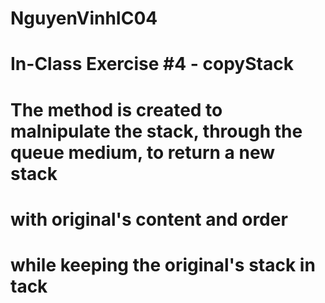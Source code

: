 # NguyenVinhIC04
# In-Class Exercise #4 - copyStack   
# The method is created to malnipulate the stack, through the queue medium, to return a new stack   
# with original's content and order  
# while keeping the original's stack in tack
